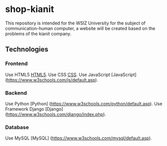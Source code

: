 # shop-kianit
This repository is intended for the WSIZ University for the subject of communication-human computer, 
a website will be created based on the problems of the kianit company.

## Technologies

### Frontend
Use HTML5 [HTML5](https://www.w3schools.com/html/default.asp).
Use CSS [CSS](https://www.w3schools.com/css/default.asp).
Use JavaScript [JavaScript] (https://www.w3schools.com/js/default.asp).

### Backend
Use Python [Python] (https://www.w3schools.com/python/default.asp).
Use Framework Django [Django] (https://www.w3schools.com/django/index.php).

### Database
Use MySQL [MySQL] (https://www.w3schools.com/mysql/default.asp).



